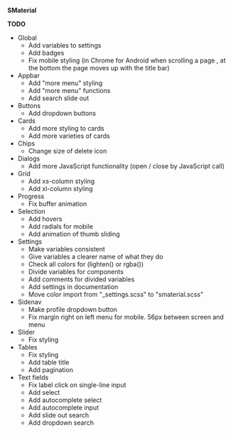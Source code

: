 **SMaterial**

**TODO**

- Global
    - Add variables to settings
    - Add badges
    - Fix mobile styling (in Chrome for Android when scrolling a page , at the bottom the page moves up with the title bar)
- Appbar
    - Add "more menu" styling
    - Add "more menu" functions
    - Add search slide out
- Buttons
    - Add dropdown buttons 
- Cards
    - Add more styling to cards
    - Add more varieties of cards
- Chips
    - Change size of delete icon
- Dialogs
    - Add more JavaScript functionality (open / close by JavaScript call)
- Grid
    - Add xs-column styling
    - Add xl-column styling
- Progress
    - Fix buffer animation
- Selection
    - Add hovers
    - Add radials for mobile
    - Add animation of thumb sliding
- Settings
    - Make variables consistent
    - Give variables a clearer name of what they do
    - Check all colors for (lighten() or rgba())
    - Divide variables for components
    - Add comments for divided variables
    - Add settings in documentation
    - Move color import from "_settings.scss" to "smaterial.scss"
- Sidenav
    - Make profile dropdown button
    - Fix margin right on left menu for mobile. 56px between screen and menu
- Slider
    - Fix styling
- Tables
    - Fix styling
    - Add table title
    - Add pagination
- Text fields
    - Fix label click on single-line input
    - Add select
    - Add autocomplete select
    - Add autocomplete input
    - Add slide out search
    - Add dropdown search